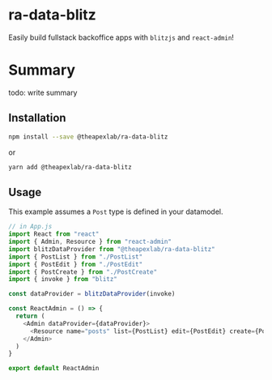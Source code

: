 # ra-data-blitz
Easily build fullstack backoffice apps with `blitzjs`  and `react-admin`!

# Summary

todo: write summary


## Installation

```sh
npm install --save @theapexlab/ra-data-blitz
```

or

```sh
yarn add @theapexlab/ra-data-blitz
```

## Usage

This example assumes a `Post` type is defined in your datamodel.

```js
// in App.js
import React from "react"
import { Admin, Resource } from "react-admin"
import blitzDataProvider from "@theapexlab/ra-data-blitz"
import { PostList } from "./PostList"
import { PostEdit } from "./PostEdit"
import { PostCreate } from "./PostCreate"
import { invoke } from "blitz"

const dataProvider = blitzDataProvider(invoke)

const ReactAdmin = () => {
  return (
    <Admin dataProvider={dataProvider}>
      <Resource name="posts" list={PostList} edit={PostEdit} create={PostCreate} />
    </Admin>
  )
}

export default ReactAdmin
```